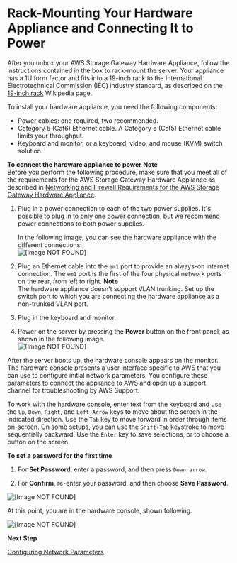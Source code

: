 # Rack\-Mounting Your Hardware Appliance and Connecting It to Power<a name="appliance-rack-mount"></a>

After you unbox your AWS Storage Gateway Hardware Appliance, follow the instructions contained in the box to rack\-mount the server\. Your appliance has a 1U form factor and fits into a 19\-inch rack to the International Electrotechnical Commission \(IEC\) industry standard, as described on the [19\-inch rack](https://en.wikipedia.org/wiki/19-inch_rack) Wikipedia page\.

To install your hardware appliance, you need the following components:
+ Power cables: one required, two recommended\.
+ Category 6 \(Cat6\) Ethernet cable\. A Category 5 \(Cat5\) Ethernet cable limits your throughput\.
+ Keyboard and monitor, or a keyboard, video, and mouse \(KVM\) switch solution\.

**To connect the hardware appliance to power**
**Note**  
Before you perform the following procedure, make sure that you meet all of the requirements for the AWS Storage Gateway Hardware Appliance as described in [Networking and Firewall Requirements for the AWS Storage Gateway Hardware Appliance](Requirements.md#appliance-network-requirements)\.

1. Plug in a power connection to each of the two power supplies\. It's possible to plug in to only one power connection, but we recommend power connections to both power supplies\.

   In the following image, you can see the hardware appliance with the different connections\.  
![\[Image NOT FOUND\]](http://docs.aws.amazon.com/storagegateway/latest/userguide/images/ApplianceBack.png)  
  


1. Plug an Ethernet cable into the `em1` port to provide an always\-on internet connection\. The `em1` port is the first of the four physical network ports on the rear, from left to right\.
**Note**  
The hardware appliance doesn't support VLAN trunking\. Set up the switch port to which you are connecting the hardware appliance as a non\-trunked VLAN port\.

1. Plug in the keyboard and monitor\.

1. Power on the server by pressing the **Power** button on the front panel, as shown in the following image\.  
![\[Image NOT FOUND\]](http://docs.aws.amazon.com/storagegateway/latest/userguide/images/ApplianceFront.png)  
  


After the server boots up, the hardware console appears on the monitor\. The hardware console presents a user interface specific to AWS that you can use to configure initial network parameters\. You configure these parameters to connect the appliance to AWS and open up a support channel for troubleshooting by AWS Support\.

To work with the hardware console, enter text from the keyboard and use the `Up`, `Down`, `Right`, and `Left Arrow` keys to move about the screen in the indicated direction\. Use the `Tab` key to move forward in order through items on\-screen\. On some setups, you can use the `Shift+Tab` keystroke to move sequentially backward\. Use the `Enter` key to save selections, or to choose a button on the screen\.

**To set a password for the first time**

1. For **Set Password**, enter a password, and then press `Down arrow`\.

1. For **Confirm**, re\-enter your password, and then choose **Save Password**\.

![\[Image NOT FOUND\]](http://docs.aws.amazon.com/storagegateway/latest/userguide/images/ApplianceSetPassword.png)





At this point, you are in the hardware console, shown following\.

![\[Image NOT FOUND\]](http://docs.aws.amazon.com/storagegateway/latest/userguide/images/ApplianceHardwareConsole.png)





**Next Step**

[Configuring Network Parameters](appliance-configure-network.md)